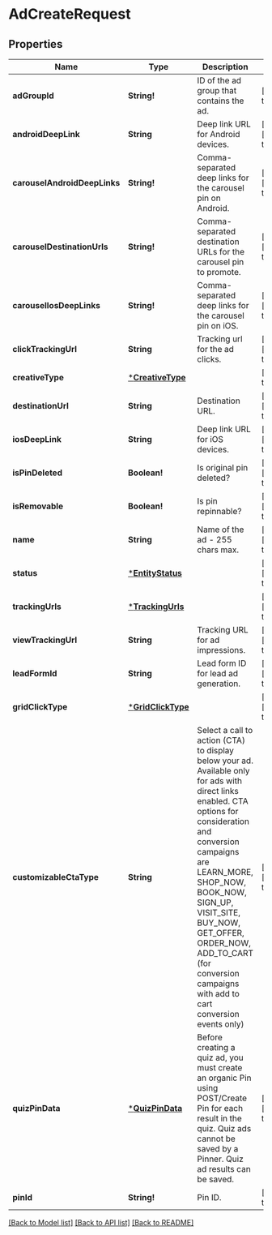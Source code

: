 # AdCreateRequest

## Properties
Name | Type | Description | Notes
------------ | ------------- | ------------- | -------------
**adGroupId** | **String!** | ID of the ad group that contains the ad. | [default to null]
**androidDeepLink** | **String** | Deep link URL for Android devices. | [optional] [default to null]
**carouselAndroidDeepLinks** | **String!** | Comma-separated deep links for the carousel pin on Android. | [optional] [default to null]
**carouselDestinationUrls** | **String!** | Comma-separated destination URLs for the carousel pin to promote. | [optional] [default to null]
**carouselIosDeepLinks** | **String!** | Comma-separated deep links for the carousel pin on iOS. | [optional] [default to null]
**clickTrackingUrl** | **String** | Tracking url for the ad clicks. | [optional] [default to null]
**creativeType** | [***CreativeType**](CreativeType.md) |  | [default to null]
**destinationUrl** | **String** | Destination URL. | [optional] [default to null]
**iosDeepLink** | **String** | Deep link URL for iOS devices. | [optional] [default to null]
**isPinDeleted** | **Boolean!** | Is original pin deleted? | [optional] [default to null]
**isRemovable** | **Boolean!** | Is pin repinnable? | [optional] [default to null]
**name** | **String** | Name of the ad - 255 chars max. | [optional] [default to null]
**status** | [***EntityStatus**](EntityStatus.md) |  | [optional] [default to null]
**trackingUrls** | [***TrackingUrls**](TrackingUrls.md) |  | [optional] [default to null]
**viewTrackingUrl** | **String** | Tracking URL for ad impressions. | [optional] [default to null]
**leadFormId** | **String** | Lead form ID for lead ad generation. | [optional] [default to null]
**gridClickType** | [***GridClickType**](GridClickType.md) |  | [optional] [default to null]
**customizableCtaType** | **String** | Select a call to action (CTA) to display below your ad. Available only for ads with direct links enabled. CTA options for consideration and conversion campaigns are LEARN_MORE, SHOP_NOW, BOOK_NOW, SIGN_UP, VISIT_SITE, BUY_NOW, GET_OFFER, ORDER_NOW, ADD_TO_CART (for conversion campaigns with add to cart conversion events only) | [optional] [default to null]
**quizPinData** | [***QuizPinData**](QuizPinData.md) | Before creating a quiz ad, you must create an organic Pin using POST/Create Pin for each result in the quiz. Quiz ads cannot be saved by a Pinner. Quiz ad results can be saved. | [optional] [default to null]
**pinId** | **String!** | Pin ID. | [default to null]

[[Back to Model list]](../README.md#documentation-for-models) [[Back to API list]](../README.md#documentation-for-api-endpoints) [[Back to README]](../README.md)


